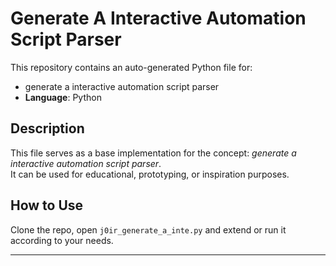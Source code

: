 # Generate A Interactive Automation Script Parser

This repository contains an auto-generated Python file for:

- generate a interactive automation script parser
- **Language**: Python

## Description

This file serves as a base implementation for the concept: *generate a interactive automation script parser*.  
It can be used for educational, prototyping, or inspiration purposes.

## How to Use

Clone the repo, open `j0ir_generate_a_inte.py` and extend or run it according to your needs.

---


